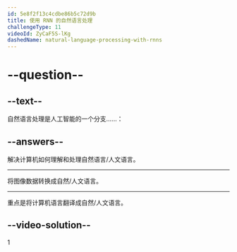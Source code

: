 ```yaml
---
id: 5e8f2f13c4cdbe86b5c72d9b
title: 使用 RNN 的自然语言处理
challengeType: 11
videoId: ZyCaF5S-lKg
dashedName: natural-language-processing-with-rnns
---
```


# --question--

## --text--

自然语言处理是人工智能的一个分支......：

## --answers--

解决计算机如何理解和处理自然语言/人文语言。

---

将图像数据转换成自然/人文语言。

---

重点是将计算机语言翻译成自然/人文语言。

## --video-solution--

1

